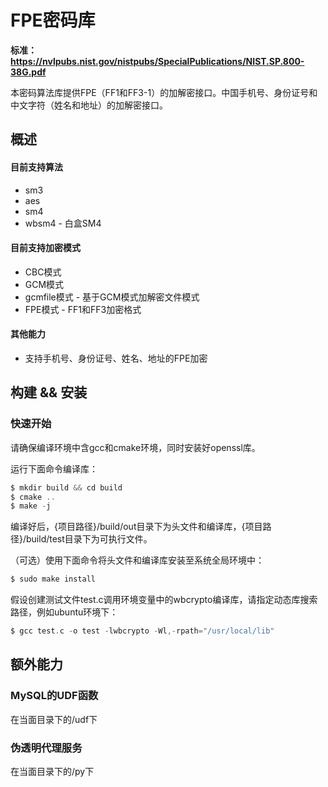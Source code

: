 # FPE密码库

**标准：https://nvlpubs.nist.gov/nistpubs/SpecialPublications/NIST.SP.800-38G.pdf**

本密码算法库提供FPE（FF1和FF3-1）的加解密接口。中国手机号、身份证号和中文字符（姓名和地址）的加解密接口。

## 概述

#### 目前支持算法

- sm3
- aes
- sm4
- wbsm4 - 白盒SM4

#### 目前支持加密模式

- CBC模式
- GCM模式
- gcmfile模式 - 基于GCM模式加解密文件模式
- FPE模式 - FF1和FF3加密格式

#### 其他能力
- 支持手机号、身份证号、姓名、地址的FPE加密



## 构建 && 安装

### 快速开始

请确保编译环境中含gcc和cmake环境，同时安装好openssl库。

运行下面命令编译库：
```asm
$ mkdir build && cd build
$ cmake ..
$ make -j
```
编译好后，{项目路径}/build/out目录下为头文件和编译库，{项目路径}/build/test目录下为可执行文件。

（可选）使用下面命令将头文件和编译库安装至系统全局环境中：

```asm
$ sudo make install
```

假设创建测试文件test.c调用环境变量中的wbcrypto编译库，请指定动态库搜索路径，例如ubuntu环境下：

```asm
$ gcc test.c -o test -lwbcrypto -Wl,-rpath="/usr/local/lib"
```



## 额外能力

### MySQL的UDF函数

在当面目录下的/udf下

### 伪透明代理服务

在当面目录下的/py下
